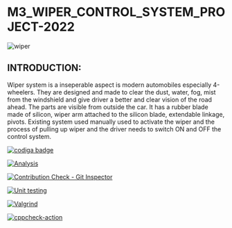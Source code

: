 # M3_WIPER_CONTROL_SYSTEM_PROJECT-2022

![wiper](https://user-images.githubusercontent.com/101571637/168277342-1c88334f-2e36-494f-b66f-4cad0d07270f.gif)

<h2>INTRODUCTION:</h2>

Wiper system is a inseperable aspect is modern automobiles especially 4-wheelers. They are designed and made to clear the dust, water, fog, mist from the windshield and give driver a better and clear vision of the road ahead. The parts are visible from outside the car. It has a rubber blade made of silicon, wiper arm attached to the silicon blade, extendable linkage, pivots. Existing system used manually used to activate the wiper and the process of pulling up wiper and the driver needs to switch ON and OFF the control system.

<a href="https://app.codiga.io/hub/user/github/Govindharaju19">
   <img src="https://api.codiga.io/public/badge/user/github/Govindharaju19?style=light" alt="codiga badge" />
</a>

[![Analysis](https://github.com/Govindharaju19/M3_WIPER_CONTROL_SYSTEM_PROJECT-2022/actions/workflows/Analysis.yml/badge.svg)](https://github.com/Govindharaju19/M3_WIPER_CONTROL_SYSTEM_PROJECT-2022/actions/workflows/Analysis.yml)

[![Contribution Check - Git Inspector](https://github.com/Govindharaju19/M3_WIPER_CONTROL_SYSTEM_PROJECT-2022/actions/workflows/Git%20inspector.yml/badge.svg)](https://github.com/Govindharaju19/M3_WIPER_CONTROL_SYSTEM_PROJECT-2022/actions/workflows/Git%20inspector.yml)

[![Unit testing](https://github.com/Govindharaju19/M3_WIPER_CONTROL_SYSTEM_PROJECT-2022/actions/workflows/unit_Testing.yml/badge.svg)](https://github.com/Govindharaju19/M3_WIPER_CONTROL_SYSTEM_PROJECT-2022/actions/workflows/unit_Testing.yml)

[![Valgrind](https://github.com/Govindharaju19/M3_WIPER_CONTROL_SYSTEM_PROJECT-2022/actions/workflows/Valgrind.yml/badge.svg)](https://github.com/Govindharaju19/M3_WIPER_CONTROL_SYSTEM_PROJECT-2022/actions/workflows/Valgrind.yml)

[![cppcheck-action](https://github.com/Govindharaju19/M3_WIPER_CONTROL_SYSTEM_PROJECT-2022/actions/workflows/cpp%20check.yml/badge.svg)](https://github.com/Govindharaju19/M3_WIPER_CONTROL_SYSTEM_PROJECT-2022/actions/workflows/cpp%20check.yml)

